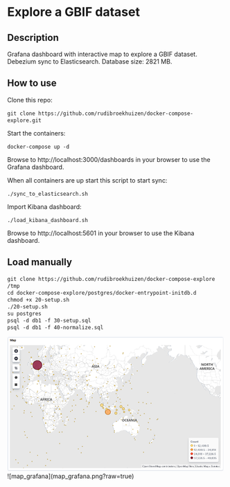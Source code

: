 # Explore a GBIF dataset

## Description
Grafana dashboard with interactive map to explore a GBIF dataset. Debezium sync to Elasticsearch. Database size: 2821 MB. 

## How to use
Clone this repo:
```
git clone https://github.com/rudibroekhuizen/docker-compose-explore.git
```

Start the containers:
```
docker-compose up -d
```

Browse to http://localhost:3000/dashboards in your browser to use the Grafana dashboard.


When all containers are up start this script to start sync:
```
./sync_to_elasticsearch.sh
```


Import Kibana dashboard:
```
./load_kibana_dashboard.sh
```

Browse to http://localhost:5601 in your browser to use the Kibana dashboard.

## Load manually
```
git clone https://github.com/rudibroekhuizen/docker-compose-explore /tmp
cd docker-compose-explore/postgres/docker-entrypoint-initdb.d
chmod +x 20-setup.sh
./20-setup.sh
su postgres
psql -d db1 -f 30-setup.sql
psql -d db1 -f 40-normalize.sql
```

<img src="map_es.png" width="500">
![map_grafana](map_grafana.png?raw=true)
